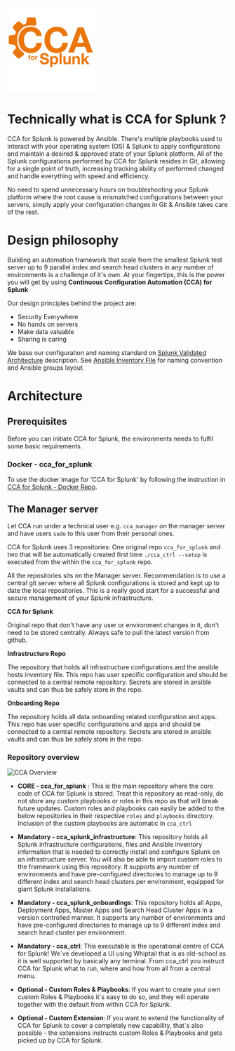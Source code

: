 ![alt text](https://github.com/Adler-Alexander/dev/blob/main/media/CCAforSplunk_orange.png)
# Technically what is CCA for Splunk ?

CCA for Splunk is powered by Ansible. There's multiple playbooks used to interact with your operating system (OS) & Splunk to apply configurations and maintain a desired & approved state of your Splunk platform. All of the Splunk configurations performed by CCA for Splunk resides in Git, allowing for a single point of truth, increasing tracking ability of performed changed and handle everything with speed and efficiency.

No need to spend unnecessary hours on troubleshooting your Splunk platform where the root cause is mismatched configurations between your servers, simply apply your configuration changes in Git & Ansible takes care of the rest.

# Design philosophy

Building an automation framework that scale from the smallest Splunk test server up to 9 parallel index and search head clusters in any number of environments is a challenge of it's own. At your fingertips, this is the power you will get by using **Continuous Configuration Automation (CCA) for Splunk**

Our design principles behind the project are:
* Security Everywhere
* No hands on servers
* Make data valuable
* Sharing is caring

We base our configuration and naming standard on [Splunk Validated Architecture](https://www.splunk.com/pdfs/technical-briefs/splunk-validated-architectures.pdf) description. See [Ansible Inventory File](/templates/infrastructure_template/environments/ENVIRONMENT_NAME/hosts) for naming convention and Ansible groups layout.

# Architecture
## Prerequisites
Before you can initiate CCA for Splunk, the environments needs to fulfil some basic requirements.

### Docker - cca_for_splunk

To use the docker image for 'CCA for Splunk' by following the instruction in
[CCA for Splunk - Docker Repo](https://github.com/innovationfleet/docker).



## The Manager server
Let CCA run under a technical user e.g. `cca_manager` on the manager server and have users `sudo` to this user from their personal ones.

CCA for Splunk uses 3 repositories:
One original repo `cca_for_splunk` and two that will be automatically created first time `./cca_ctrl --setup` is executed from the within the `cca_for_splunk` repo.

All the repositories sits on the Manager server. Recommendation is to use a central git server where all Splunk configurations is stored and kept up to date the local repositories. This is a really good start for a successful and secure management of your Splunk infrastructure.

**CCA for Splunk**

Original repo that don't have any user or environment changes in it, don't need to be stored centrally. Always safe to pull the latest version from github.

**Infrastructure Repo**

The repository that holds all infrastructure configurations and the ansible hosts inventory file. This repo has user specific configuration and should be connected to a central remote repository. Secrets are stored in ansible vaults and can thus be safely store in the repo.

**Onboarding Repo**

The repository holds all data onboarding related configuration and apps. This repo has user specific configurations and apps and should be connected to a central remote repository. Secrets are stored in ansible vaults and can thus be safely store in the repo.


### Repository overview

![CCA Overview](media/cca_overview.png)

- **CORE - cca_for_splunk** : This is the main repository where the core code of CCA for Splunk is stored. Treat this repository as read-only, do not store any custom playbooks or roles in this repo as that will break future updates. Custom roles and playbooks can easily be added to the below repositories in their respective `roles` and `playbooks` directory. Inclusion of the custom playbooks are automatic in `cca_ctrl`

- **Mandatory - cca_splunk_infrastructure**: This repository holds all Splunk infrastructure configurations, files and Ansible inventory information that is needed to correctly install and configure Splunk on an infrastructure server. You will also be able to import custom roles to the framework using this repository. It supports any number of environments and have pre-configured directories to manage up to 9 different index and search head clusters per environment, equipped for giant Splunk installations.

- **Mandatory - cca_splunk_onboardings**: This repository holds all Apps, Deployment Apps, Master Apps and Search Head Cluster Apps in a version controlled manner. It supports any number of environments and have pre-configured directories to manage up to 9 different index and search head cluster per environment.

- **Mandatory - cca_ctrl**: This executable is the operational centre of CCA for Splunk! We´ve developed a UI using Whiptail that is as old-school as it is well supported by basically any terminal. From cca_ctrl you instruct CCA for Splunk what to run, where and how from all from a central menu.

- **Optional - Custom Roles & Playbooks**: If you want to create your own custom Roles & Playbooks it´s easy to do so, and they will operate together with the default from within CCA for Splunk.

- **Optional - Custom Extension**: If you want to extend the functionality of CCA for Splunk to cover a completely new capability, that´s also possible - the extensions instructs custom Roles & Playbooks and gets picked up by CCA for Splunk.